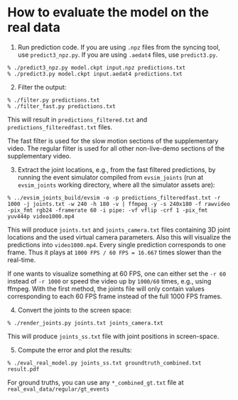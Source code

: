 # How to evaluate the model on the real data

1. Run prediction code. If you are using `.npz` files from the syncing tool, use `predict3_npz.py`. If you are using `.aedat4` files, use `predict3.py`.
```
% ./predict3_npz.py model.ckpt input.npz predictions.txt
% ./predict3.py model.ckpt input.aedat4 predictions.txt
```

2. Filter the output:
```
% ./filter.py predictions.txt
% ./filter_fast.py predictions.txt
```

This will result in `predictions_filtered.txt` and `predictions_filteredfast.txt` files.

The fast filter is used for the slow motion sections of the supplementary video.
The regular filter is used for all other non-live-demo sections of the supplementary video.

3. Extract the joint locations, e.g., from the fast filtered predictions, by running the event simulator compiled from `evsim_joints` (run at `evsim_joints` working directory, where all the simulator assets are):
```
% ../evsim_joints_build/evsim -o -p predictions_filteredfast.txt -r 1000 -j joints.txt -w 240 -h 180 -v | ffmpeg -y -s 240x180 -f rawvideo -pix_fmt rgb24 -framerate 60 -i pipe: -vf vflip -crf 1 -pix_fmt yuv444p video1000.mp4
```
This will produce `joints.txt` and `joints_camera.txt` files containing 3D joint locations and the used virtual camera parameters. Also this will visualize the predictions into `video1000.mp4`. Every single prediction corresponds to one frame. Thus it plays at `1000 FPS / 60 FPS = 16.667` times slower than the real-time. 

If one wants to visualize something at 60 FPS, one can either set the `-r 60` instead of `-r 1000` or speed the video up by `1000/60` times, e.g., using ffmpeg. With the first method, the joints file will only contain values corresponding to each 60 FPS frame instead of the full 1000 FPS frames.

4. Convert the joints to the screen space:
```
% ./render_joints.py joints.txt joints_camera.txt
```

This will produce `joints_ss.txt` file with joint positions in screen-space.

5. Compute the error and plot the results:
```
% ./eval_real_model.py joints_ss.txt groundtruth_combined.txt result.pdf
```

For ground truths, you can use any `*_combined_gt.txt` file at `real_eval_data/regular/gt_events`
